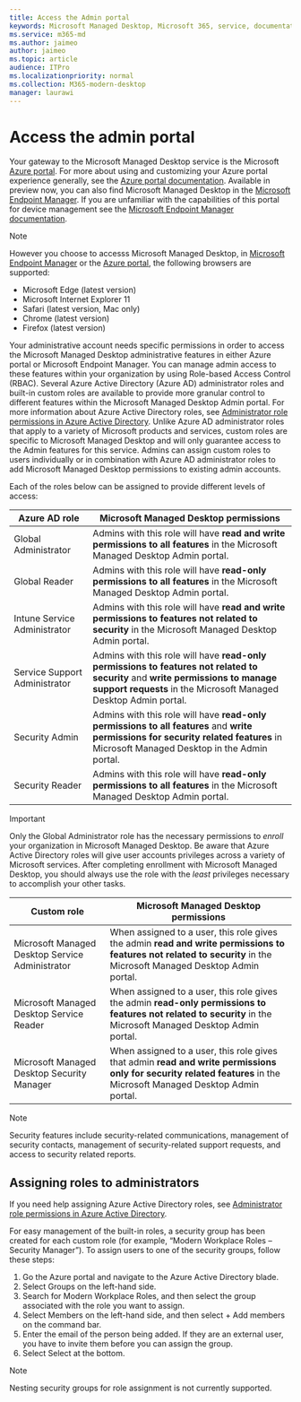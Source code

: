```yaml
---
title: Access the Admin portal
keywords: Microsoft Managed Desktop, Microsoft 365, service, documentation
ms.service: m365-md
ms.author: jaimeo
author: jaimeo
ms.topic: article
audience: ITPro
ms.localizationpriority: normal
ms.collection: M365-modern-desktop
manager: laurawi
---
```


# Access the admin portal

Your gateway to the Microsoft Managed Desktop service is the Microsoft [Azure portal](https://portal.azure.com). For more about using and customizing your Azure portal experience generally, see the [Azure portal documentation](https://docs.microsoft.com/azure/azure-portal/). Available in preview now, you can also find Microsoft Managed Desktop in the [Microsoft Endpoint Manager](https://endpoint.microsoft.com/). If you are unfamiliar with the capabilities of this portal for device management see the [Microsoft Endpoint Manager documentation](https://docs.microsoft.com/mem/).

> [!NOTE]
> However you choose to accesss Microsoft Managed Desktop, in [Microsoft Endpoint Manager](https://endpoint.microsoft.com/) or the [Azure portal](https://portal.azure.com), the following browsers are supported:
> - Microsoft Edge (latest version)
> - Microsoft Internet Explorer 11
> - Safari (latest version, Mac only)
> - Chrome (latest version)
> - Firefox (latest version)

Your administrative account needs specific permissions in order to access the Microsoft Managed Desktop administrative features in either Azure portal or Microsoft Endpoint Manager. You can manage admin access to these features within your organization by using Role-based Access Control (RBAC). Several Azure Active Directory (Azure AD) administrator roles and built-in custom roles are available to provide more granular control to different features within the Microsoft Managed Desktop Admin portal. For more information about Azure Active Directory roles, see [Administrator role permissions in Azure Active Directory](https://docs.microsoft.com/azure/active-directory/users-groups-roles/directory-assign-admin-roles). Unlike Azure AD administrator roles that apply to a variety of Microsoft products and services, custom roles are specific to Microsoft Managed Desktop and will only guarantee access to the Admin features for this service. Admins can assign custom roles to users individually or in combination with Azure AD administrator roles to add Microsoft Managed Desktop permissions to existing admin accounts.

Each of the roles below can be assigned to provide different levels of access:

|Azure AD role  |Microsoft Managed Desktop permissions  |
|---------|---------|
|Global Administrator     | Admins with this role will have **read and write permissions to all features** in the Microsoft Managed Desktop Admin portal.         |
|Global Reader     | Admins with this role will have **read-only permissions to all features** in the Microsoft Managed Desktop Admin portal.         |
|Intune Service Administrator     |  Admins with this role will have **read and write permissions to features not related to security** in the Microsoft Managed Desktop Admin portal.       |
|Service Support Administrator     | Admins with this role will have **read-only permissions to features not related to security** and **write permissions to manage support requests** in the Microsoft Managed Desktop Admin portal.         |
|Security Admin | Admins with this role will have **read-only permissions to all features** and **write permissions for security related features** in Microsoft Managed Desktop in the Admin portal. |
|Security Reader |Admins with this role will have **read-only permissions to all features** in the Microsoft Managed Desktop Admin portal.|

> [!IMPORTANT]
> Only the Global Administrator role has the necessary permissions to *enroll* your organization in Microsoft Managed Desktop. Be aware that Azure Active Directory roles will give user accounts privileges across a variety of Microsoft services. After completing enrollment with Microsoft Managed Desktop, you should always use the role with the *least* privileges necessary to accomplish your other tasks.

 
|Custom role  |Microsoft Managed Desktop permissions  |
|---------|---------|
|Microsoft Managed Desktop Service Administrator  | When assigned to a user, this role gives the admin **read and write permissions to features not related to security** in the Microsoft Managed Desktop Admin portal.  |
|Microsoft Managed Desktop Service Reader | When assigned to a user, this role gives the admin **read-only permissions to features not related to security** in the Microsoft Managed Desktop Admin portal. |
|Microsoft Managed Desktop Security Manager |When assigned to a user, this role gives that admin **read and write permissions only for security related features** in the Microsoft Managed Desktop Admin portal.   |

> [!NOTE]
> Security features include security-related communications, management of security contacts, management of security-related support requests, and access to security related reports. 

## Assigning roles to administrators

If you need help assigning Azure Active Directory roles, see [Administrator role permissions in Azure Active Directory](https://docs.microsoft.com/azure/active-directory/users-groups-roles/directory-assign-admin-roles).

For easy management of the built-in roles, a security group has been created for each custom role (for example, “Modern Workplace Roles – Security Manager”). To assign users to one of the security groups, follow these steps:
1.	Go the Azure portal and navigate to the Azure Active Directory blade.
2.	Select Groups on the left-hand side.
3.	Search for Modern Workplace Roles, and then select the group associated with the role you want to assign. 
4.	Select Members on the left-hand side, and then select + Add members on the command bar.
5.	Enter the email of the person being added. If they are an external user, you have to invite them before you can assign the group.
6.	Select Select at the bottom.

> [!NOTE]
> Nesting security groups for role assignment is not currently supported. 
